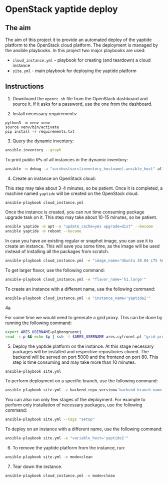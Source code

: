 # OpenStack yaptide deploy

## The aim

The aim of this project it to provide an automated deploy of the yaptide platform to the OpenStack cloud platform.
The deployment is managed by the ansible playbooks. In this project two major playbooks are used:
 - `cloud_instance.yml` - playbook for creating (and teardown) a cloud instance
 - `site.yml` - main playbook for deploying the yaptide platform

## Instructions

1. Downloand the `openrc.sh` file from the OpenStack dashboard and source it. If it asks for a password, use the one from the dashboard.

2. Install necessary requirements:

```
python3 -m venv venv
source venv/bin/activate
pip install -r requirements.txt
```

3. Query the dynamic inventory:

```bash
ansible-inventory --graph
```

To print public IPs of all instances in the dynamic inventory:

```bash
ansible -m debug -a "var=hostvars[inventory_hostname].ansible_host" all
```

4. Create an instance on OpenStack cloud:

This step may take about 3-4 minutes, so be patient. Once it is completed, a machine named `yaptide` will be created on the OpenStack cloud.

```bash
ansible-playbook cloud_instance.yml
```

Once the instance is created, you can run time consuming package upgrade task on it. This step may take about 10-15 minutes, so be patient.

```bash
ansible yaptide -m apt -a "update_cache=yes upgrade=dist" --become
ansible yaptide -m reboot --become
```

In case you have an existing regular or snaphot image, you can use it to create an instance.
This will save you some time, as the image will be used instead of installing all the packages from scratch.

```bash
ansible-playbook cloud_instance.yml -e "image_name='Ubuntu 20.04 LTS Snapshot 20221021'"
```

To get larger flavor, use the following command:

```bash
ansible-playbook cloud_instance.yml -e "flavor_name='h1.large'"
```

To create an instance with a different name, use the following command:

```bash
ansible-playbook cloud_instance.yml -e "instance_name='yaptide2'"
```

4a

For some time we would need to generate a grid proxy. This can be done by running the following command:

```bash
export ARES_USERNAME=plgkongruencj
read -s p && echo $p | ssh -l $ARES_USERNAME ares.cyfronet.pl "grid-proxy-init -q -pwstdin && cat /tmp/x509up_u\`id -u\`" > grid_proxy && unset p
```

5. Deploy the yaptide platform on the instance.
At this stage necessary packages will be installed and respective repositories cloned.
The backend will be served on port 5000 and the frontend on port 80.
This step is time consuming and may take more than 10 minutes.

```bash
ansible-playbook site.yml
```

To perform deployment on a specific branch, use the following command:

```bash
ansible-playbook site.yml -e backend_repo_version='backend-branch-name' -e frontend_repo_version='frontend-branch-name'
```

You can also run only few stages of the deployment. For example to perform only installation of necessary packages, use the following command:

```bash
ansible-playbook site.yml --tags "setup"
```

To deploy on an instance with a different name, use the following command:

```bash
ansible-playbook site.yml -e "variable_host='yaptide2'"
```

6. To remove the yaptide platform from the instance, run:

```bash
ansible-playbook site.yml -e mode=clean
```

7. Tear down the instance.

```bash
ansible-playbook cloud_instance.yml -e mode=clean
```
